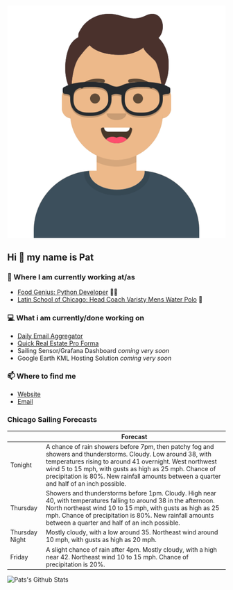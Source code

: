 [![Social banner for p-j-falconer](https://raw.githubusercontent.com/P-J-FALCONER/P-J-FALCONER/master/assets/avataaars.svg)](https://patfalconer.com/)
## Hi :wave: my name is Pat

### 💼 Where I am currently working at/as
- [Food Genius: Python Developer](https://getfoodgenius.com/) 🍔🐍
- [Latin School of Chicago: Head Coach Varisty Mens Water Polo](https://www.latinschool.org/) 🤽


### 💻 What i am currently/done working on
 - [Daily Email Aggregator](https://github.com/P-J-FALCONER/dott_daily_mail)
 - [Quick Real Estate Pro Forma](https://github.com/P-J-FALCONER/henry)
 - Sailing Sensor/Grafana Dashboard *coming very soon*
 - Google Earth KML Hosting Solution *coming very soon*

### 📫 Where to find me
 - [Website](https://patfalconer.com/)
 - [Email](mailto:patrick.j.falconer@gmail.com)


### Chicago Sailing Forecasts
|   | Forecast  |
|---|---|
| Tonight | A chance of rain showers before 7pm, then patchy fog and showers and thunderstorms. Cloudy. Low around 38, with temperatures rising to around 41 overnight. West northwest wind 5 to 15 mph, with gusts as high as 25 mph. Chance of precipitation is 80%. New rainfall amounts between a quarter and half of an inch possible. |
| Thursday | Showers and thunderstorms before 1pm. Cloudy. High near 40, with temperatures falling to around 38 in the afternoon. North northeast wind 10 to 15 mph, with gusts as high as 25 mph. Chance of precipitation is 80%. New rainfall amounts between a quarter and half of an inch possible. |
| Thursday Night | Mostly cloudy, with a low around 35. Northeast wind around 10 mph, with gusts as high as 20 mph. |
| Friday | A slight chance of rain after 4pm. Mostly cloudy, with a high near 42. Northeast wind 10 to 15 mph. Chance of precipitation is 20%. |

![Pats's Github Stats](https://github-readme-stats.vercel.app/api?username=p-j-falconer&show_icons=true&theme=radical)

